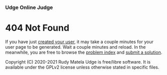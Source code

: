 ### Udge Online Judge

# 404 Not Found

If you have just [created your user](/new-user),
it may take a couple minutes for your user page to be generated.
Wait a couple minutes and reload.
In the meanwhile,
you are free to browse the [problem index](/) and [submit a solution](/submit).


Copyright (C) 2020-2021  Rudy Matela
Udge is free/libre software.
It is available under the GPLv2 license
unless otherwise stated in specific files.
